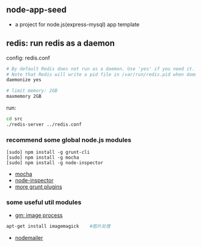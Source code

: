 ## node-app-seed
* a project for node.js(express-mysql) app template

## redis: run redis as a daemon
config: redis.conf
```bash
# By default Redis does not run as a daemon. Use 'yes' if you need it.
# Note that Redis will write a pid file in /var/run/redis.pid when daemonized.
daemonize yes

# limit memory: 2GB
maxmemory 2GB
```

run:
```bash
cd src
./redis-server ../redis.conf
```

### recommend some global node.js modules
```
[sudo] npm install -g grunt-cli
[sudo] npm install -g mocha
[sudo] npm install -g node-inspector
```

* [mocha](https://github.com/visionmedia/mocha)
* [node-inspector](https://github.com/node-inspector/node-inspector)
* [more grunt plugins](http://gruntjs.com/plugins)

### some useful util modules
* [gm: image process](https://github.com/aheckmann/gm)

```bash
apt-get install imagemagick    #图片处理
```

* [nodemailer](https://github.com/andris9/Nodemailer)
